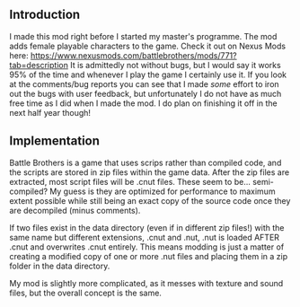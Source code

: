 ## Introduction
I made this mod right before I started my master's programme. The mod adds female playable characters to the game. Check it out on Nexus Mods here: https://www.nexusmods.com/battlebrothers/mods/771?tab=description
It is admittedly not without bugs, but I would say it works 95% of the time and whenever I play the game I certainly use it. If you look at the comments/bug reports you can see that I made _some_
effort to iron out the bugs with user feedback, but unfortunately I do not have as much free time as I did when I made the mod. I do plan on finishing it off in the next half year though!
## Implementation
Battle Brothers is a game that uses scrips rather than compiled code, and the scripts are stored in zip files within the game data. After the zip files are extracted, most script files will be .cnut files. These seem to be... semi-compiled? My guess is they are optimized for performance to maximum extent possible while still being an exact copy of the source code once they are decompiled (minus comments).

If two files exist in the data directory (even if in different zip files!) with the same name but different extensions, .cnut and .nut, .nut is loaded AFTER .cnut and overwrites .cnut entirely. This means modding is just a matter of creating a modified copy of one or more .nut files and placing them in a zip folder in the data directory. 

My mod is slightly more complicated, as it messes with texture and sound files, but the overall concept is the same.

